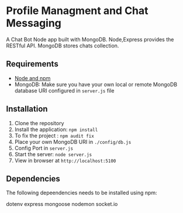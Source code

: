 # Profile Managment and Chat Messaging

A Chat Bot Node app built with MongoDB.
Node,Express provides the RESTful API.
MongoDB stores chats collection.

## Requirements

-   [Node and npm](http://nodejs.org)
-   MongoDB: Make sure you have your own local or remote MongoDB database URI configured in `server.js` file

## Installation

1. Clone the repository
2. Install the application: `npm install`
3. To fix the project : `npm audit fix`
4. Place your own MongoDB URI in `./config/db.js`
5. Config Port in `server.js`
6. Start the server: `node server.js`
7. View in browser at `http://localhost:5100`

## Dependencies

The following depeendencies needs to be installed using npm:

dotenv
express
mongoose
nodemon
socket.io
